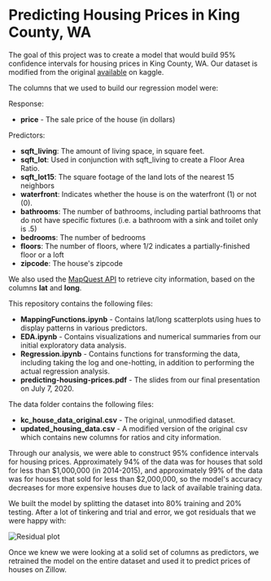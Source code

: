 # Predicting Housing Prices in King County, WA

The goal of this project was to create a model that would build 95% confidence intervals for housing prices in King County, WA. Our dataset is modified from the original <a href="https://www.kaggle.com/harlfoxem/housesalesprediction">available</a> on kaggle.

The columns that we used to build our regression model were:

Response: 
* **price** - The sale price of the house (in dollars)

Predictors:
* **sqft_living**: The amount of living space, in square feet.
* **sqft_lot**: Used in conjunction with sqft_living to create a Floor Area Ratio.
* **sqft_lot15**: The square footage of the land lots of the nearest 15 neighbors
* **waterfront**: Indicates whether the house is on the waterfront (1) or not (0).
* **bathrooms**: The number of bathrooms, including partial bathrooms that do not have specific fixtures (i.e. a bathroom with a sink and toilet only is .5)
* **bedrooms**: The number of bedrooms
* **floors**: The number of floors, where 1/2 indicates a partially-finished floor or a loft
* **zipcode**: The house's zipcode

We also used the <a href="https://developer.mapquest.com/">MapQuest API</a> to retrieve city information, based on the columns **lat** and **long**.

This repository contains the following files:
* **MappingFunctions.ipynb** - Contains lat/long scatterplots using hues to display patterns in various predictors.
* **EDA.ipynb** - Contains visualizations and numerical summaries from our initial exploratory data analysis.
* **Regression.ipynb** - Contains functions for transforming the data, including taking the log and one-hotting, in addition to performing the actual regression analysis.
* **predicting-housing-prices.pdf** - The slides from our final presentation on July 7, 2020.

The data folder contains the following files:
* **kc_house_data_original.csv** - The original, unmodified dataset.
* **updated_housing_data.csv** - A modified version of the original csv which contains new columns for ratios and city information.

Through our analysis, we were able to construct 95% confidence intervals for housing prices. Approximately 94% of the data was for houses that sold for less than $1,000,000 (in 2014-2015), and approximately 99% of the data was for houses that sold for less than $2,000,000, so the model's accuracy decreases for more expensive houses due to lack of available training data.

We built the model by splitting the dataset into 80% training and 20% testing. After a lot of tinkering and trial and error, we got residuals that we were happy with:

![Residual plot](https://github.com/HeeebsInc/Project2Flatiron/blob/master/Images/Screen%20Shot%202020-07-10%20at%209.51.07%20AM.png?raw=true)

Once we knew we were looking at a solid set of columns as predictors, we retrained the model on the entire dataset and used it to predict prices of houses on Zillow.
